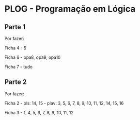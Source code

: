 # PLOG - Programação em Lógica



## Parte 1

Por fazer:

Ficha 4 - 5

Ficha 6 -  opa8, opa9, opa10

Ficha 7 - tudo 


## Parte 2

Por fazer:

Ficha 2 - pls: 14, 15
        - plav: 3, 5, 6, 7, 8, 9, 10, 11, 12, 14, 15, 16

Ficha 3 - 1, 4, 5, 6, 7, 8, 9, 10, 11, 12